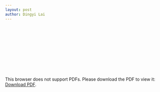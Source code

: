 ```yaml
---
layout: post
author: Dingyi Lai
---
```


<!-- <embed src="{{ site.baseurl }}/_pdfs/%5BDR%5Dterm_paper.pdf"  width="100%" height="850px" type="application/pdf"/> -->

<object data="https://github.com/Dingyi-Lai/Dingyi-Lai.github.io/blob/main/_pdfs/%5BDR%5Dterm_paper.pdf" type="application/pdf" width="700px" height="700px">
    <embed src="https://github.com/Dingyi-Lai/Dingyi-Lai.github.io/blob/main/_pdfs/%5BDR%5Dterm_paper.pdf">
        <p>This browser does not support PDFs. Please download the PDF to view it: <a href="https://github.com/Dingyi-Lai/Dingyi-Lai.github.io/blob/main/_pdfs/%5BDR%5Dterm_paper.pdf">Download PDF</a>.</p>
    </embed>
</object>